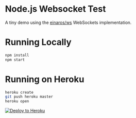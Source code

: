 # Node.js Websocket Test

A tiny demo using the [einaros/ws](http://einaros.github.io/ws/) WebSockets implementation.

# Running Locally

``` bash
npm install
npm start
```

# Running on Heroku

``` bash
heroku create
git push heroku master
heroku open
```
[![Deploy to Heroku](https://www.herokucdn.com/deploy/button.png)](https://heroku.com/deploy?template=https://github.com/kathan565/Websockets-node)
